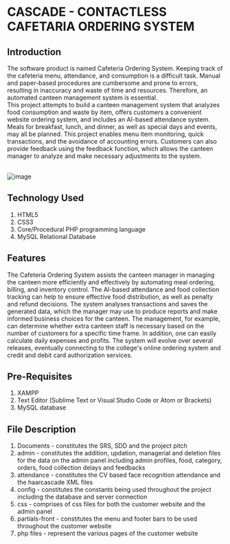 # CASCADE - CONTACTLESS CAFETARIA ORDERING SYSTEM


## Introduction

The software product is named Cafeteria Ordering System. Keeping track of the cafeteria menu, attendance, and consumption is a difficult task. Manual and paper-based procedures are cumbersome and prone to errors, resulting in inaccuracy and waste of time and resources. Therefore, an automated canteen management system is essential. </br>
This project attempts to build a canteen management system that analyzes food consumption and waste by item, offers customers a convenient website ordering system, and includes an AI-based attendance system. Meals for breakfast, lunch, and dinner, as well as special days and events, may all be planned. This project enables menu item monitoring, quick transactions, and the avoidance of accounting errors. Customers can also provide feedback using the feedback function, which allows the canteen manager to analyze and make necessary adjustments to the system.
</br>
</br>

![image](https://user-images.githubusercontent.com/72935128/140618746-24722917-5800-4a1a-bbf8-d870a7641df6.png)



## Technology Used

1. HTML5</br>
2. CSS3</br>
3. Core/Procedural PHP programming language</br>
4. MySQL Relational Database</br>

## Features

The Cafeteria Ordering System assists the canteen manager in managing the canteen more efficiently and effectively by automating meal ordering, billing, and inventory control. The AI-based attendance and food collection tracking can help to ensure effective food distribution, as well as penalty and refund decisions. 
The system analyses transactions and saves the generated data, which the manager may use to produce reports and make informed business choices for the canteen. The management, for example, can determine whether extra canteen staff is necessary based on the number of customers for a specific time frame. In addition, one can easily calculate daily expenses and profits. The system will evolve over several releases, eventually connecting to the college's online ordering system and credit and debit card authorization services.

## Pre-Requisites

1. XAMPP </br>
2. Text Editor (Sublime Text or Visual Studio Code or Atom or Brackets)</br>
3. MySQL database</br>

## File Description

1. Documents - constitutes the SRS, SDD and the project pitch</br>
2. admin - constitutes the addition, updation, managerial and deletion files for the data on the admin panel including admin profiles, food, category, orders, food collection delays and feedbacks<br>
3. attendance - constitutes the CV based face recognition attendance and the haarcascade XML files<br>
4. config - constitutes the constants being used throughout the project including the database and server connection</br>
5. css - comprises of css files for both the customer website and the admin panel</br>
6. partials-front - constitutes the menu and footer bars to be used throughout the customer website</br>
7. php files - represent the various pages of the customer website</br>
